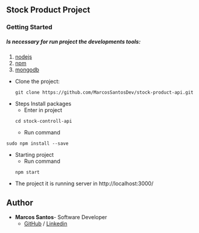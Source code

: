 ## Stock Product Project

### Getting Started
##### Is necessary for run project the developments tools: 
1. [nodejs](https://nodejs.org/en/)
2. [npm](https://docs.npmjs.com/cli/install)
3. [mongodb](https://docs.mongodb.com/manual/installation/)

- Clone the project:
	```
	git clone https://github.com/MarcosSantosDev/stock-product-api.git
	```
- Steps Install packages
	- Enter in project
	```
	cd stock-controll-api
	```
	- Run command
```
sudo npm install --save
```
- Starting project
	- Run command
	```
	npm start
	```
- The project it is running server in http://localhost:3000/

## Author
- <strong>Marcos Santos</strong>- Software Developer 
  - [GitHub](https://github.com/MarcosSantosDev) / [Linkedin](https://www.linkedin.com/in/marcossantosdev/)
